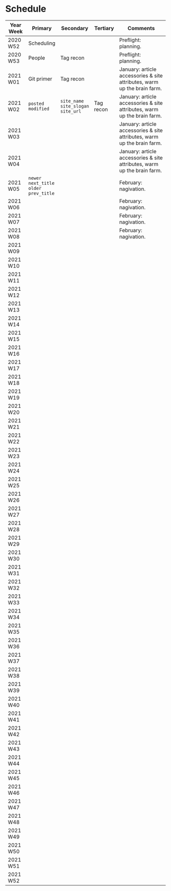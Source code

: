 # Schedule

| Year Week | Primary | Secondary | Tertiary | Comments |
|-----------|---------|-----------|----------|----------|
| 2020 W52 | Scheduling |           |          | Preflight: planning. |
| 2020 W53 | People | Tag recon |          | Preflight: planning. |
| 2021 W01 | Git primer | Tag recon |          | January: article accessories & site attributes, warm up the brain farm. |
| 2021 W02 | `posted`<br/>`modified` | `site_name`<br/>`site_slogan`<br/>`site_url` | Tag recon | January: article accessories & site attributes, warm up the brain farm. |
| 2021 W03 |         |           |          | January: article accessories & site attributes, warm up the brain farm. |
| 2021 W04 |         |           |          | January: article accessories & site attributes, warm up the brain farm. |
| 2021 W05 | `newer`<br/>`next_title`<br/>`older`<br/>`prev_title` |           |          | February: nagivation. |
| 2021 W06 |         |           |          | February: nagivation. |
| 2021 W07 |         |           |          | February: nagivation. |
| 2021 W08 |         |           |          | February: nagivation. |
| 2021 W09 |         |           |          |          |
| 2021 W10 |         |           |          |          |
| 2021 W11 |         |           |          |          |
| 2021 W12 |         |           |          |          |
| 2021 W13 |         |           |          |          |
| 2021 W14 |         |           |          |          |
| 2021 W15 |         |           |          |          |
| 2021 W16 |         |           |          |          |
| 2021 W17 |         |           |          |          |
| 2021 W18 |         |           |          |          |
| 2021 W19 |         |           |          |          |
| 2021 W20 |         |           |          |          |
| 2021 W21 |         |           |          |          |
| 2021 W22 |         |           |          |          |
| 2021 W23 |         |           |          |          |
| 2021 W24 |         |           |          |          |
| 2021 W25 |         |           |          |          |
| 2021 W26 |         |           |          |          |
| 2021 W27 |         |           |          |          |
| 2021 W28 |         |           |          |          |
| 2021 W29 |         |           |          |          |
| 2021 W30 |         |           |          |          |
| 2021 W31 |         |           |          |          |
| 2021 W32 |         |           |          |          |
| 2021 W33 |         |           |          |          |
| 2021 W34 |         |           |          |          |
| 2021 W35 |         |           |          |          |
| 2021 W36 |         |           |          |          |
| 2021 W37 |         |           |          |          |
| 2021 W38 |         |           |          |          |
| 2021 W39 |         |           |          |          |
| 2021 W40 |         |           |          |          |
| 2021 W41 |         |           |          |          |
| 2021 W42 |         |           |          |          |
| 2021 W43 |         |           |          |          |
| 2021 W44 |         |           |          |          |
| 2021 W45 |         |           |          |          |
| 2021 W46 |         |           |          |          |
| 2021 W47 |         |           |          |          |
| 2021 W48 |         |           |          |          |
| 2021 W49 |         |           |          |          |
| 2021 W50 |         |           |          |          |
| 2021 W51 |         |           |          |          |
| 2021 W52 |         |           |          |          |
